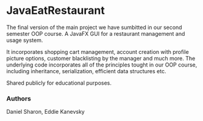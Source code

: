 

# JavaEatRestaurant
The final version of the main project we have sumbitted in our second semester OOP course.
A JavaFX GUI for a restaurant management and usage system.

It incorporates shopping cart management, account creation with profile picture options, customer blacklisting by the manager and much more.
The underlying code incorporates all of the principles tought in our OOP course, including inheritance, serialization, efficient data structures etc.

Shared publicly for educational purposes.


### Authors
Daniel Sharon, Eddie Kanevsky
